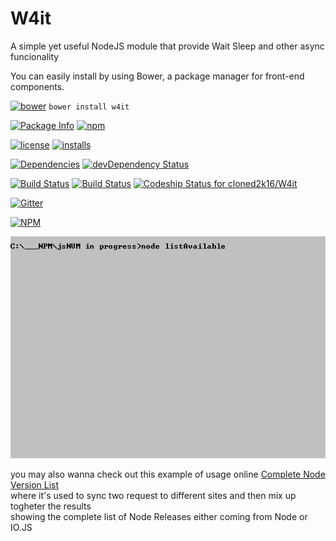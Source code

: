 # W4it 
A simple yet useful NodeJS module that provide Wait Sleep and other async funcionality

You can easily install  by using Bower, a package manager for front-end components.

[![bower](http://benschwarz.github.io/bower-badges/badge@2x.png)](http://bower.herokuapp.com/packages/w4it)
`bower install w4it`

[![Package Info](http://img.shields.io/badge/npm-w4it-blue.svg)](https://npmjs.org/package/w4it)
[![npm](https://badge.fury.io/js/w4it.svg)](http://badge.fury.io/js/w4it)

[![license](https://img.shields.io/npm/l/w4it.svg)](https://npmjs.org/package/w4it) 
[![installs](https://img.shields.io/npm/dt/w4it.svg)](https://npmjs.org/package/w4it) 

[![Dependencies](https://david-dm.org/cloned2k16/W4it.svg)](https://david-dm.org/cloned2k16/W4it)
[![devDependency Status](https://david-dm.org/cloned2k16/W4it/dev-status.svg)](https://david-dm.org/cloned2k16/W4it#info=devDependencies)

[![Build Status](https://travis-ci.org/cloned2k16/W4it.svg?branch=master)](https://travis-ci.org/cloned2k16/W4it)
[![Build Status](https://ci.appveyor.com/api/projects/status/github/cloned2k16/W4it?branch=master&svg=true&retuna=true)](https://ci.appveyor.com/project/cloned2k16/w4it)
[ ![Codeship Status for cloned2k16/W4it](https://codeship.com/projects/9f7762c0-faa3-0133-710a-62aab1eea2ae/status?branch=master)](https://codeship.com/projects/151667)

[![Gitter](https://badges.gitter.im/cloned2k16/W4it.svg)](https://gitter.im/cloned2k16/W4it?utm_source=badge&utm_medium=badge&utm_campaign=pr-badge)

[![NPM](https://nodei.co/npm/w4it.png?downloads=true&downloadRank=true&stars=true)](https://npmjs.org/w4it/)

<img src="W4it.gif" alt="in use by jsNVM">

you may also wanna check out this example of usage online [Complete Node Version List](http://cloned2k16.github.io/jsNVM/)
<br>where it's used to sync two request to different sites and then mix up togheter the results
<br>showing the complete list of Node Releases either coming from Node or IO.JS



